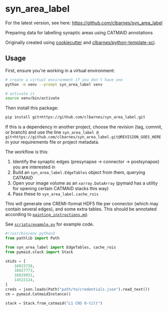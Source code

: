 # syn_area_label

For the latest version, see here: <https://github.com/clbarnes/syn_area_label>

Preparing data for labelling synaptic areas using CATMAID annotations

Originally created using
[cookiecutter](https://github.com/cookiecutter/cookiecutter) and
[clbarnes/python-template-sci](https://github.com/clbarnes/python-template-sci).

## Usage

First, ensure you're working in a virtual environment:

```sh
# create a virtual environment if you don't have one
python -m venv --prompt syn_area_label venv

# activate it
source venv/bin/activate
```

Then install this package:

```sh
pip install git+https://github.com/clbarnes/syn_area_label.git
```

If this is a dependency in another project, choose the revision (tag, commit, or branch)
and use the line `syn_area_label @ git+https://github.com/clbarnes/syn_area_label.git@REVISION_GOES_HERE`
in your requirements file or project metadata.

The workflow is this:

1. Identify the synaptic edges (presynapse -> connector -> postsynapse) you are interested in
2. Build an `syn_area_label.EdgeTables` object from them, querying CATMAID
3. Open your image volume as an `xarray.DataArray` (pymaid has a utility for opening certain CATMAID stacks this way)
4. Pass these to `syn_area_label.cache_rois`

This will generate one CREMI-format HDF5 file per connector (which may contain several edges), and some extra tables.
This should be annotated according to [`painting_instructions.md`](./painting_instructions.md).

See [`scripts/example.py`](scripts/example.py) for example code.

```python
#!/usr/bin/env python3
from pathlib import Path

from syn_area_label import EdgeTables, cache_rois
from pymaid.stack import Stack

skids = [
    16015738,
    16627773,
    16629931,
    14522124,
]
creds = json.loads(Path("path/to/credentials.json").read_text())
cm = pymaid.CatmaidInstance()

stack = Stack.from_catmaid("L1 CNS 0-tilt")
```
